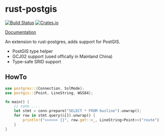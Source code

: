 rust-postgis
============

[![Build Status](https://travis-ci.org/andelf/rust-postgis.svg?branch=master)](https://travis-ci.org/andelf/rust-postgis)
[![Crates.io](https://meritbadge.herokuapp.com/postgis)](https://crates.io/crates/postgis)

[Documentation](http://www.rust-ci.org/andelf/rust-postgis/doc/postgis/)

An extension to rust-postgres, adds support for PostGIS.

- PostGIS type helper
- GCJ02 support (used offically in Mainland China)
- Type-safe SRID support

## HowTo

```rust
use postgres::{Connection, SslMode};
use postgis::{Point, LineString, WGS84};

fn main() {
    // conn ....
    let stmt = conn.prepare("SELECT * FROM busline").unwrap();
    for row in stmt.query(&[]).unwrap() {
        println!(">>>>>> {}", row.get::<_, LineString<Point>>("route"));
    }
}
```
